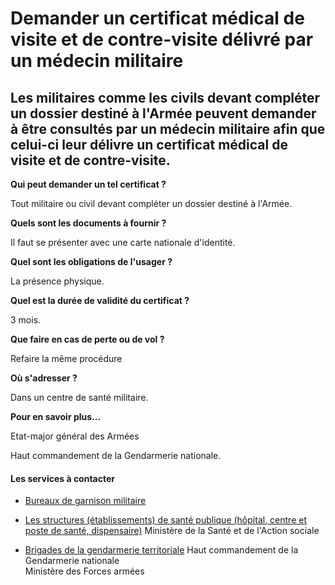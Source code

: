 # Demander un certificat médical de visite et de contre-visite délivré par un médecin militaire

Les militaires comme les civils devant compléter un dossier destiné à l'Armée peuvent demander à être consultés par un médecin militaire afin que celui-ci leur délivre un certificat médical de visite et de contre-visite.
----------------------------------------------------------------------------------------------------------------------------------------------------------------------------------------------------------------------------

**Qui peut demander un tel certificat ?**

Tout militaire ou civil devant compléter un dossier destiné à l'Armée.  

**Quels sont les documents à fournir ?**

Il faut se présenter avec une carte nationale d'identité.  

**Quel sont les obligations de l'usager ?**

La présence physique.  

**Quel est la durée de validité du certificat ?**

3 mois.  

**Que faire en cas de perte ou de vol ?**

Refaire la même procédure  

**Où s'adresser ?**

Dans un centre de santé militaire.  

**Pour en savoir plus...**

Etat-major général des Armées  

Haut commandement de la Gendarmerie nationale.

#### Les services à contacter

*   [Bureaux de garnison militaire](../../../services/bureaux-de-garnison-militaire.md)
*   [Les structures (établissements) de santé publique (hôpital, centre et poste de santé, dispensaire)](../../../services/les-structures-etablissements-de-sante-publique-hopital-centre-et-poste-de-sante-dispensaire.md) Ministère de la Santé et de l'Action sociale  
    
*   [Brigades de la gendarmerie territoriale](../../../services/brigades-de-la-gendarmerie-territoriale.md) Haut commandement de la Gendarmerie nationale  
    Ministère des Forces armées
